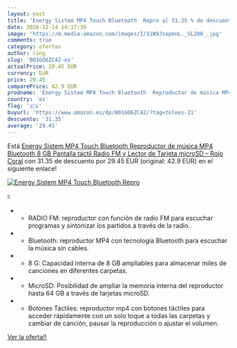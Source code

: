 ```yaml
---
layout: post
title: 'Energy Sistem MP4 Touch Bluetooth  Repro al 31.35 % de descuento'
date: 2020-12-14 14:17:39
image: 'https://m.media-amazon.com/images/I/31W9JsxpmnL._SL200_.jpg'
comments: true
category: ofertas
author: ring
slug: 'B01GO6ZC42-es'
actualPrice: 29.45 EUR
currency: EUR
price: 29.45
comparePrice: 42.9 EUR
prodname: 'Energy Sistem MP4 Touch Bluetooth  Reproductor de música MP4 Bluetooth  8 GB  Pantalla táctil  Radio FM y Lector de Tarjeta microSD  – Rojo Coral'
country: 'es'
flag: '🇪🇸'
buyurl: 'https://www.amazon.es/dp/B01GO6ZC42/?tag=tolees-21'
descuento: '31.35'
average: '29.45'
---
```


Está [Energy Sistem MP4 Touch Bluetooth  Reproductor de música MP4 Bluetooth  8 GB  Pantalla táctil  Radio FM y Lector de Tarjeta microSD  – Rojo Coral](https://www.amazon.es/dp/B01GO6ZC42/?tag=tolees-21) con 31.35 de descuento por 29.45 EUR (original: 42.9 EUR) en el siguiente enlace!

[![Energy Sistem MP4 Touch Bluetooth  Repro](https://m.media-amazon.com/images/I/31W9JsxpmnL._SL200_.jpg)](https://www.amazon.es/dp/B01GO6ZC42/?tag=tolees-21)

ℹ️:

- - RADIO FM: reproductor con función de radio FM para escuchar programas y sintonizar los partidos a través de la radio.
- - Bluetooth: reproductor MP4 con tecnología Bluetooth para escuchar la música sin cables.
- - 8 G: Capacidad interna de 8 GB ampliables para almacenar miles de canciones en diferentes carpetas.
- - MicroSD: Posibilidad de ampliar la memoria interna del reproductor hasta 64 GB a través de tarjetas microSD.
- - Botones Táctiles: reproductor mp4 con botones táctiles para acceder rápidamente con un solo toque a todas las carpetas y cambiar de canción, pausar la reproducción o ajustar el volumen.

[Ver la oferta!!](https://www.amazon.es/dp/B01GO6ZC42/?tag=tolees-21)
